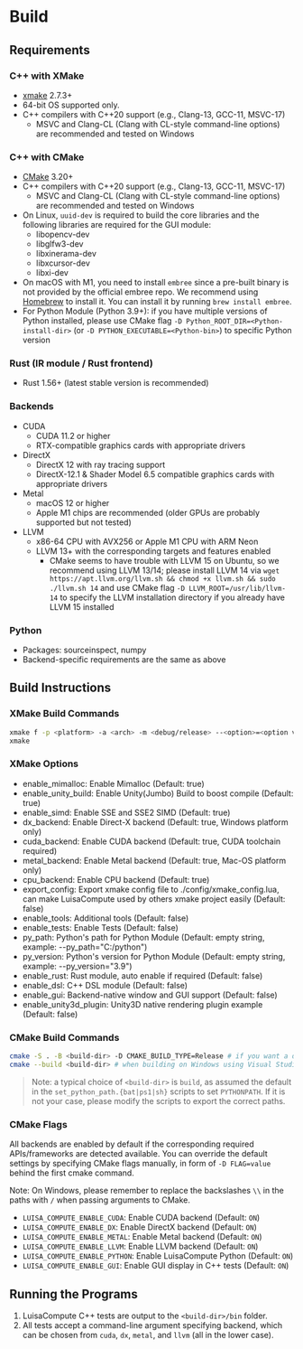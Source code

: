 # Build

## Requirements
### C++ with XMake

- [xmake](xmake.io) 2.7.3+
- 64-bit OS supported only.
- C++ compilers with C++20 support (e.g., Clang-13, GCC-11, MSVC-17)
    - MSVC and Clang-CL (Clang with CL-style command-line options) are recommended and tested on Windows

### C++ with CMake

- [CMake](cmake.org/) 3.20+
- C++ compilers with C++20 support (e.g., Clang-13, GCC-11, MSVC-17)
    - MSVC and Clang-CL (Clang with CL-style command-line options) are recommended and tested on Windows
- On Linux, `uuid-dev` is required to build the core libraries and the following libraries are required for the GUI module:
    - libopencv-dev
    - libglfw3-dev
    - libxinerama-dev
    - libxcursor-dev
    - libxi-dev
- On macOS with M1, you need to install `embree` since a pre-built binary is not provided by the official embree repo. We recommend using [Homebrew](https://brew.sh/) to install it. You can install it by running `brew install embree`.
- For Python Module (Python 3.9+): if you have multiple versions of Python installed, please use CMake flag `-D Python_ROOT_DIR=<Python-install-dir>` (or `-D PYTHON_EXECUTABLE=<Python-bin>`) to specific Python version

### Rust (IR module / Rust frontend)
- Rust 1.56+ (latest stable version is recommended)

### Backends

- CUDA
    - CUDA 11.2 or higher
    - RTX-compatible graphics cards with appropriate drivers
- DirectX
    - DirectX 12 with ray tracing support
    - DirectX-12.1 & Shader Model 6.5 compatible graphics cards with appropriate drivers
- Metal
    - macOS 12 or higher
    - Apple M1 chips are recommended (older GPUs are probably supported but not tested)
- LLVM
    - x86-64 CPU with AVX256 or Apple M1 CPU with ARM Neon
    - LLVM 13+ with the corresponding targets and features enabled
        - CMake seems to have trouble with LLVM 15 on Ubuntu, so we recommend using LLVM 13/14; please install LLVM 14 via `wget https://apt.llvm.org/llvm.sh && chmod +x llvm.sh && sudo ./llvm.sh 14` and use CMake flag `-D LLVM_ROOT=/usr/lib/llvm-14` to specify the LLVM installation directory if you already have LLVM 15 installed

### Python

- Packages: sourceinspect, numpy
- Backend-specific requirements are the same as above

## Build Instructions

### XMake Build Commands

```bash
xmake f -p <platform> -a <arch> -m <debug/release> --<option>=<option value> --<option>=<option value>
xmake
```

### XMake Options

- enable_mimalloc: Enable Mimalloc (Default: true)
- enable_unity_build: Enable Unity(Jumbo) Build to boost compile (Default: true)
- enable_simd: Enable SSE and SSE2 SIMD (Default: true)
- dx_backend: Enable Direct-X backend (Default: true, Windows platform only)
- cuda_backend: Enable CUDA backend (Default: true, CUDA toolchain required)
- metal_backend: Enable Metal backend (Default: true, Mac-OS platform only)
- cpu_backend: Enable CPU backend (Default: true)
- export_config: Export xmake config file to ./config/xmake_config.lua, can make LuisaCompute used by others xmake project easily (Default: false)
- enable_tools: Additional tools (Default: false)
- enable_tests: Enable Tests (Default: false)
- py_path: Python's path for Python Module (Default: empty string, example: --py_path="C:/python")
- py_version: Python's version for Python Module (Default: empty string, example: --py_version="3.9")
- enable_rust: Rust module, auto enable if required (Default: false)
- enable_dsl: C++ DSL module (Default: false)
- enable_gui: Backend-native window and GUI support (Default: false)
- enable_unity3d_plugin: Unity3D native rendering plugin example (Default: false)

### CMake Build Commands

```bash
cmake -S . -B <build-dir> -D CMAKE_BUILD_TYPE=Release # if you want a debug build, change to `-D CMAKE_BUILD_TYPE=Debug`; optionally followed by other flags as listed above
cmake --build <build-dir> # when building on Windows using Visual Studio Generators, add `--config=Release` in a release build
```

> Note: a typical choice of `<build-dir>` is `build`, as assumed the default in the `set_python_path.{bat|ps1|sh}`
> scripts to set `PYTHONPATH`. If it is not your case, please modify the scripts to export the correct paths.

### CMake Flags

All backends are enabled by default if the corresponding required
APIs/frameworks are detected available. You can override the default
settings by specifying CMake flags manually, in form of `-D FLAG=value`
behind the first cmake command.

Note: On Windows, please remember to replace the backslashes `\\` in the paths with `/` when passing arguments to CMake.

- `LUISA_COMPUTE_ENABLE_CUDA`: Enable CUDA backend (Default: `ON`)
- `LUISA_COMPUTE_ENABLE_DX`: Enable DirectX backend (Default: `ON`)
- `LUISA_COMPUTE_ENABLE_METAL`: Enable Metal backend (Default: `ON`)
- `LUISA_COMPUTE_ENABLE_LLVM`: Enable LLVM backend (Default: `ON`)
- `LUISA_COMPUTE_ENABLE_PYTHON`: Enable LuisaCompute Python (Default: `ON`)
- `LUISA_COMPUTE_ENABLE_GUI`: Enable GUI display in C++ tests (Default: `ON`)
  
## Running the Programs

1. LuisaCompute C++ tests are output to the `<build-dir>/bin` folder.
2. All tests accept a command-line argument specifying backend, which can be chosen from `cuda`, `dx`, `metal`,
   and `llvm` (all in the lower case).
